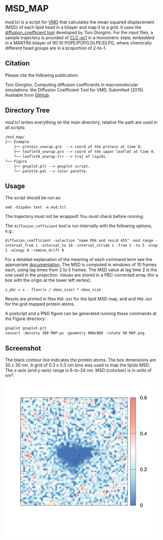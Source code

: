 # MSD_MAP

msd.tcl is a script for [VMD](http://www.ks.uiuc.edu/Research/vmd/) that calculates the mean squared displacement (MSD) of each lipid head in a bilayer and map it to a grid. It uses the [diffusion_coefficient tool](https://github.com/tonigi/vmd_diffusion_coefficient) developed by Toni Giorgino. For the input files, a sample trajectory is provided of [CLC-ec1](https://www.rcsb.org/structure/1OTS) in a monomeric state, embedded in a MARTINI bilayer of 90:10 POPE/POPG:DLPE/DLPG, where chemically different head groups are in a proportion of 2-to-1. 

## Citation

Please cite the following publication:

Toni Giorgino, Computing diffusion coefficients in macromolecular simulations: the Diffusion Coefficient Tool for VMD, Submitted (2015). Available from [GitHub](https://github.com/tonigi/vmd_diffusion_coefficient/).

## Directory Tree

msd.tcl writes everything on the main directory, relative file path are used in all scripts:

```
/msd_map/
├── Example
    ├── protein_unwrap.gro  --> coord of the protein at time 0.
    ├── leaflet0_unwrap.gro --> coord of the upper leaflet at time 0.
    └── leaflet0_unwrap.trr --> traj of lipids.
└── Figure
    ├── gnuplot.plt --> gnuplot script.
    └── palette.pal --> color palette.
```

## Usage

The script should be run as:

    vmd -dispdev text -e msd.tcl

The trajectory must not be wrapped! You must check before running. 

The ```diffusion_cofficient``` tool is run internally with the following options, e.g.:

    diffusion_coefficient -selection "name PO4 and resid 455" -msd range -interval_from 1 -interval_to 10 -interval_stride 1 -from 2 -to 5 -step 1 -alongz 0 -remove_drift 0

For a detailed explanation of the meaning of each command term see the appropriate [documentation](https://github.com/tonigi/vmd_diffusion_coefficient/blob/master/doc/README.md). The MSD is computed in windows of 10 frames each, using lag times from 2 to 5 frames. The MSD value at lag time 2 is the one used in the projection. Values are stored in a PBC-corrected array (for a box with the origin at the lower left vertex):

    x_pbc = x - floor(x / xbox_size) * xbox_size

Resuts are printed in files ```MSD.dat``` for the lipid MSD map, and and ```PRO.dat``` for the grid mapped protein atoms. 

A postcript and a PNG figure can be generated running these commands at the Figure directory:

    gnuplot gnuplot.plt
    convert -density 300 MAP.ps -geometry 900x900 -rotate 90 MAP.png

## Screenshot

The black contour line indicates the protein atoms. The box dimensions are 30 x 30 nm. A grid of 0.3 x 0.3 nm bins was used to map the lipids MSD. The x-axis (and y-axis) range is 6-to-24 nm. MSD (colorbar) is in units of nm².

![MAP.png](Figure/MAP.png)
    
    

